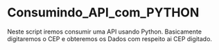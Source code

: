 # Consumindo_API_com_PYTHON
Neste script iremos consumir uma API usando Python. Basicamente digitaremos o CEP e  obteremos os Dados com respeito ai CEP digitado.
